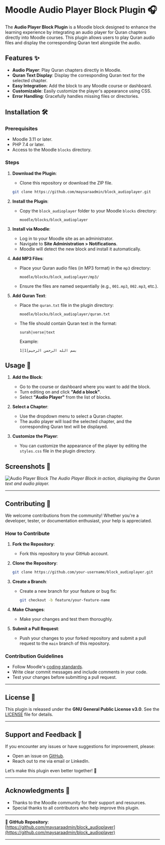 
# Moodle Audio Player Block Plugin 🎧

The **Audio Player Block Plugin** is a Moodle block designed to enhance the learning experience by integrating an audio player for Quran chapters directly into Moodle courses. This plugin allows users to play Quran audio files and display the corresponding Quran text alongside the audio.

## Features ✨
- **Audio Player**: Play Quran chapters directly in Moodle.
- **Quran Text Display**: Display the corresponding Quran text for the selected chapter.
- **Easy Integration**: Add the block to any Moodle course or dashboard.
- **Customizable**: Easily customize the player's appearance using CSS.
- **Error Handling**: Gracefully handles missing files or directories.

## Installation 🛠️

### Prerequisites
- Moodle 3.11 or later.
- PHP 7.4 or later.
- Access to the Moodle `blocks` directory.

### Steps
1. **Download the Plugin**:
   - Clone this repository or download the ZIP file.
   ```bash
   git clone https://github.com/maysaraadmin/block_audioplayer.git
   ```

2. **Install the Plugin**:
   - Copy the `block_audioplayer` folder to your Moodle `blocks` directory:
     ```
     moodle/blocks/block_audioplayer
     ```

3. **Install via Moodle**:
   - Log in to your Moodle site as an administrator.
   - Navigate to **Site Administration > Notifications**.
   - Moodle will detect the new block and install it automatically.

4. **Add MP3 Files**:
   - Place your Quran audio files (in MP3 format) in the `mp3` directory:
     ```
     moodle/blocks/block_audioplayer/mp3/
     ```
   - Ensure the files are named sequentially (e.g., `001.mp3`, `002.mp3`, etc.).

5. **Add Quran Text**:
   - Place the `quran.txt` file in the plugin directory:
     ```
     moodle/blocks/block_audioplayer/quran.txt
     ```
   - The file should contain Quran text in the format:
     ```
     surah|verse|text
     ```
     Example:
     ```
     1|1|بسم الله الرحمن الرحيم
     ```

## Usage 🎯

1. **Add the Block**:
   - Go to the course or dashboard where you want to add the block.
   - Turn editing on and click **"Add a block"**.
   - Select **"Audio Player"** from the list of blocks.

2. **Select a Chapter**:
   - Use the dropdown menu to select a Quran chapter.
   - The audio player will load the selected chapter, and the corresponding Quran text will be displayed.

3. **Customize the Player**:
   - You can customize the appearance of the player by editing the `styles.css` file in the plugin directory.

## Screenshots 📸

![Audio Player Block](screenshots/audioplayer.png)
*The Audio Player Block in action, displaying the Quran text and audio player.*

---

## Contributing 🤝

We welcome contributions from the community! Whether you're a developer, tester, or documentation enthusiast, your help is appreciated.

### How to Contribute
1. **Fork the Repository**:
   - Fork this repository to your GitHub account.

2. **Clone the Repository**:
   ```bash
   git clone https://github.com/your-username/block_audioplayer.git
   ```

3. **Create a Branch**:
   - Create a new branch for your feature or bug fix:
     ```bash
     git checkout -b feature/your-feature-name
     ```

4. **Make Changes**:
   - Make your changes and test them thoroughly.

5. **Submit a Pull Request**:
   - Push your changes to your forked repository and submit a pull request to the `main` branch of this repository.

### Contribution Guidelines
- Follow Moodle's [coding standards](https://docs.moodle.org/dev/Coding_style).
- Write clear commit messages and include comments in your code.
- Test your changes before submitting a pull request.

---

## License 📜

This plugin is released under the **GNU General Public License v3.0**. See the [LICENSE](LICENSE) file for details.

---

## Support and Feedback 💬

If you encounter any issues or have suggestions for improvement, please:
- Open an issue on [GitHub](https://github.com/maysaraadmin/block_audioplayer/issues).
- Reach out to me via email or LinkedIn.

Let’s make this plugin even better together! 🌟

---

## Acknowledgments 🙏

- Thanks to the Moodle community for their support and resources.
- Special thanks to all contributors who help improve this plugin.

---

🔗 **GitHub Repository**: [https://github.com/maysaraadmin/block_audioplayer](https://github.com/maysaraadmin/block_audioplayer)

---
